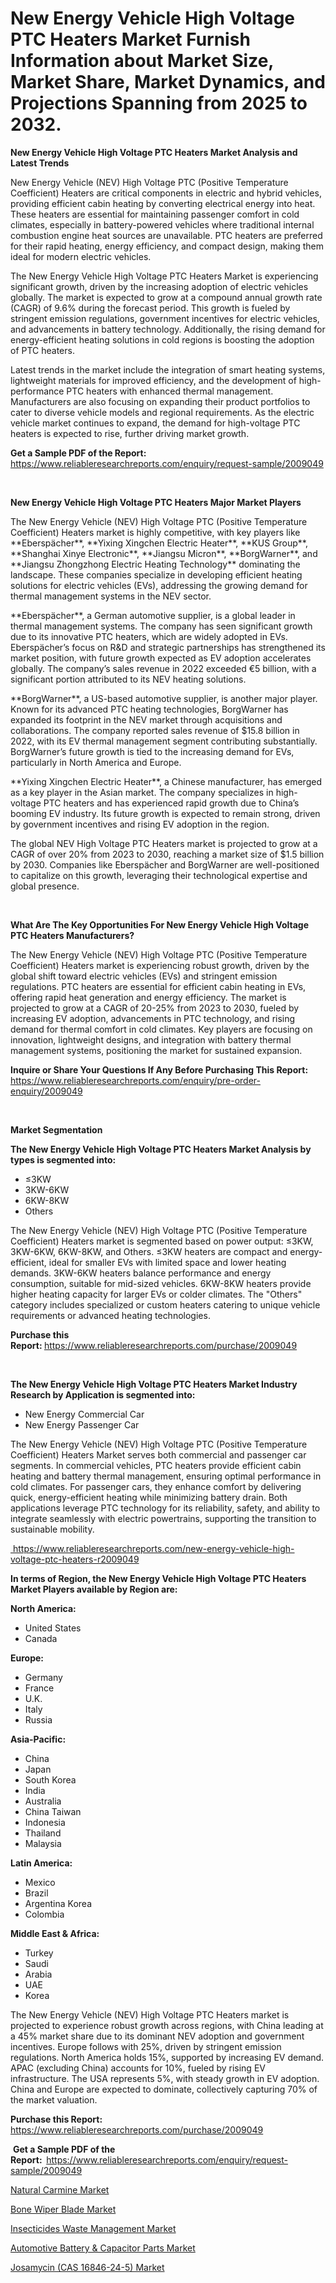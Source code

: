 <p><h1>New Energy Vehicle High Voltage PTC Heaters Market Furnish Information about Market Size, Market Share, Market Dynamics, and Projections Spanning from 2025 to 2032.</h1></p><p><strong>New Energy Vehicle High Voltage PTC Heaters Market Analysis and Latest Trends</strong></p>
<p><p>New Energy Vehicle (NEV) High Voltage PTC (Positive Temperature Coefficient) Heaters are critical components in electric and hybrid vehicles, providing efficient cabin heating by converting electrical energy into heat. These heaters are essential for maintaining passenger comfort in cold climates, especially in battery-powered vehicles where traditional internal combustion engine heat sources are unavailable. PTC heaters are preferred for their rapid heating, energy efficiency, and compact design, making them ideal for modern electric vehicles.</p><p>The New Energy Vehicle High Voltage PTC Heaters Market is experiencing significant growth, driven by the increasing adoption of electric vehicles globally. The market is expected to grow at a compound annual growth rate (CAGR) of 9.6% during the forecast period. This growth is fueled by stringent emission regulations, government incentives for electric vehicles, and advancements in battery technology. Additionally, the rising demand for energy-efficient heating solutions in cold regions is boosting the adoption of PTC heaters.</p><p>Latest trends in the market include the integration of smart heating systems, lightweight materials for improved efficiency, and the development of high-performance PTC heaters with enhanced thermal management. Manufacturers are also focusing on expanding their product portfolios to cater to diverse vehicle models and regional requirements. As the electric vehicle market continues to expand, the demand for high-voltage PTC heaters is expected to rise, further driving market growth.</p></p>
<p><strong>Get a Sample PDF of the Report:&nbsp;</strong> <a href="https://www.reliableresearchreports.com/enquiry/request-sample/2009049?utm_campaign=13&utm_medium=2&utm_source=Github&utm_content=ia&utm_term=24012025&utm_id=new-energy-vehicle-high-voltage-ptc-heaters">https://www.reliableresearchreports.com/enquiry/request-sample/2009049</a></p>
<p>&nbsp;</p>
<p><strong>New Energy Vehicle High Voltage PTC Heaters Major Market Players</strong></p>
<p><p>The New Energy Vehicle (NEV) High Voltage PTC (Positive Temperature Coefficient) Heaters market is highly competitive, with key players like **Eberspächer**, **Yixing Xingchen Electric Heater**, **KUS Group**, **Shanghai Xinye Electronic**, **Jiangsu Micron**, **BorgWarner**, and **Jiangsu Zhongzhong Electric Heating Technology** dominating the landscape. These companies specialize in developing efficient heating solutions for electric vehicles (EVs), addressing the growing demand for thermal management systems in the NEV sector.</p><p>**Eberspächer**, a German automotive supplier, is a global leader in thermal management systems. The company has seen significant growth due to its innovative PTC heaters, which are widely adopted in EVs. Eberspächer’s focus on R&D and strategic partnerships has strengthened its market position, with future growth expected as EV adoption accelerates globally. The company’s sales revenue in 2022 exceeded €5 billion, with a significant portion attributed to its NEV heating solutions.</p><p>**BorgWarner**, a US-based automotive supplier, is another major player. Known for its advanced PTC heating technologies, BorgWarner has expanded its footprint in the NEV market through acquisitions and collaborations. The company reported sales revenue of $15.8 billion in 2022, with its EV thermal management segment contributing substantially. BorgWarner’s future growth is tied to the increasing demand for EVs, particularly in North America and Europe.</p><p>**Yixing Xingchen Electric Heater**, a Chinese manufacturer, has emerged as a key player in the Asian market. The company specializes in high-voltage PTC heaters and has experienced rapid growth due to China’s booming EV industry. Its future growth is expected to remain strong, driven by government incentives and rising EV adoption in the region.</p><p>The global NEV High Voltage PTC Heaters market is projected to grow at a CAGR of over 20% from 2023 to 2030, reaching a market size of $1.5 billion by 2030. Companies like Eberspächer and BorgWarner are well-positioned to capitalize on this growth, leveraging their technological expertise and global presence.</p></p>
<p>&nbsp;</p>
<p><strong>What Are The Key Opportunities For New Energy Vehicle High Voltage PTC Heaters Manufacturers?</strong></p>
<p><p>The New Energy Vehicle (NEV) High Voltage PTC (Positive Temperature Coefficient) Heaters market is experiencing robust growth, driven by the global shift toward electric vehicles (EVs) and stringent emission regulations. PTC heaters are essential for efficient cabin heating in EVs, offering rapid heat generation and energy efficiency. The market is projected to grow at a CAGR of 20-25% from 2023 to 2030, fueled by increasing EV adoption, advancements in PTC technology, and rising demand for thermal comfort in cold climates. Key players are focusing on innovation, lightweight designs, and integration with battery thermal management systems, positioning the market for sustained expansion.</p></p>
<p><strong>Inquire or Share Your Questions If Any Before Purchasing This Report:</strong> <a href="https://www.reliableresearchreports.com/enquiry/pre-order-enquiry/2009049?utm_campaign=13&utm_medium=2&utm_source=Github&utm_content=ia&utm_term=24012025&utm_id=new-energy-vehicle-high-voltage-ptc-heaters">https://www.reliableresearchreports.com/enquiry/pre-order-enquiry/2009049</a></p>
<p>&nbsp;</p>
<p><strong>Market Segmentation</strong></p>
<p><strong>The New Energy Vehicle High Voltage PTC Heaters Market Analysis by types is segmented into:</strong></p>
<p><ul><li>≤3KW</li><li>3KW-6KW</li><li>6KW-8KW</li><li>Others</li></ul></p>
<p><p>The New Energy Vehicle (NEV) High Voltage PTC (Positive Temperature Coefficient) Heaters market is segmented based on power output: ≤3KW, 3KW-6KW, 6KW-8KW, and Others. ≤3KW heaters are compact and energy-efficient, ideal for smaller EVs with limited space and lower heating demands. 3KW-6KW heaters balance performance and energy consumption, suitable for mid-sized vehicles. 6KW-8KW heaters provide higher heating capacity for larger EVs or colder climates. The "Others" category includes specialized or custom heaters catering to unique vehicle requirements or advanced heating technologies.</p></p>
<p><strong>Purchase this Report:&nbsp;</strong><a href="https://www.reliableresearchreports.com/purchase/2009049?utm_campaign=13&utm_medium=2&utm_source=Github&utm_content=ia&utm_term=24012025&utm_id=new-energy-vehicle-high-voltage-ptc-heaters">https://www.reliableresearchreports.com/purchase/2009049</a></p>
<p>&nbsp;</p>
<p><strong>The New Energy Vehicle High Voltage PTC Heaters Market Industry Research by Application is segmented into:</strong></p>
<p><ul><li>New Energy Commercial Car</li><li>New Energy Passenger Car</li></ul></p>
<p><p>The New Energy Vehicle (NEV) High Voltage PTC (Positive Temperature Coefficient) Heaters Market serves both commercial and passenger car segments. In commercial vehicles, PTC heaters provide efficient cabin heating and battery thermal management, ensuring optimal performance in cold climates. For passenger cars, they enhance comfort by delivering quick, energy-efficient heating while minimizing battery drain. Both applications leverage PTC technology for its reliability, safety, and ability to integrate seamlessly with electric powertrains, supporting the transition to sustainable mobility.</p></p>
<p><a href="https://www.reliableresearchreports.com/new-energy-vehicle-high-voltage-ptc-heaters-r2009049?utm_campaign=13&utm_medium=2&utm_source=Github&utm_content=ia&utm_term=24012025&utm_id=new-energy-vehicle-high-voltage-ptc-heaters">&nbsp;https://www.reliableresearchreports.com/new-energy-vehicle-high-voltage-ptc-heaters-r2009049</a></p>
<p><strong>In terms of Region, the New Energy Vehicle High Voltage PTC Heaters Market Players available by Region are:</strong></p>
<p>
    <p> <strong> North America: </strong>
        <ul>
            <li>United States</li>
            <li>Canada</li>
        </ul>
        </p> 
    <p> <strong> Europe: </strong>
        <ul>
            <li>Germany</li>
            <li>France</li>
            <li>U.K.</li>
            <li>Italy</li>
            <li>Russia</li>
        </ul>
        </p> 
    <p> <strong> Asia-Pacific: </strong>
        <ul>
            <li>China</li>
            <li>Japan</li>
            <li>South Korea</li>
            <li>India</li>
            <li>Australia</li>
            <li>China Taiwan</li>
            <li>Indonesia</li>
            <li>Thailand</li>
            <li>Malaysia</li>
        </ul>
        </p> 
    <p> <strong> Latin America: </strong>
        <ul>
            <li>Mexico</li>
            <li>Brazil</li>
            <li>Argentina Korea</li>
            <li>Colombia</li>
        </ul>
        </p> 
    <p> <strong> Middle East & Africa: </strong>
        <ul>
            <li>Turkey</li>
            <li>Saudi</li>
            <li>Arabia</li>
            <li>UAE</li>
            <li>Korea</li>
        </ul>
    </p>
    </p>
<p><p>The New Energy Vehicle (NEV) High Voltage PTC Heaters market is projected to experience robust growth across regions, with China leading at a 45% market share due to its dominant NEV adoption and government incentives. Europe follows with 25%, driven by stringent emission regulations. North America holds 15%, supported by increasing EV demand. APAC (excluding China) accounts for 10%, fueled by rising EV infrastructure. The USA represents 5%, with steady growth in EV adoption. China and Europe are expected to dominate, collectively capturing 70% of the market valuation.</p></p>
<p><strong>Purchase this Report: </strong><a href="https://www.reliableresearchreports.com/purchase/2009049?utm_campaign=13&utm_medium=2&utm_source=Github&utm_content=ia&utm_term=24012025&utm_id=new-energy-vehicle-high-voltage-ptc-heaters">https://www.reliableresearchreports.com/purchase/2009049</a></p>
<p>&nbsp;<strong>Get a Sample PDF of the Report:&nbsp;&nbsp;</strong><a href="https://www.reliableresearchreports.com/enquiry/request-sample/2009049?utm_campaign=13&utm_medium=2&utm_source=Github&utm_content=ia&utm_term=24012025&utm_id=new-energy-vehicle-high-voltage-ptc-heaters">https://www.reliableresearchreports.com/enquiry/request-sample/2009049</a></p>
<p><strong></strong></p>
<p><p><a href="https://www.linkedin.com/pulse/explore-natural-carmine-markets-growth-trajectory-average-gcole?utm_campaign=13&utm_medium=2&utm_source=Github&utm_content=ia&utm_term=24012025&utm_id=new-energy-vehicle-high-voltage-ptc-heaters">Natural Carmine Market</a></p><p><a href="https://github.com/seanmcma708/Market-Research-Report-List-1/blob/main/bone-wiper-blade-market.md?utm_campaign=13&utm_medium=2&utm_source=Github&utm_content=ia&utm_term=24012025&utm_id=new-energy-vehicle-high-voltage-ptc-heaters">Bone Wiper Blade Market</a></p><p><a href="https://www.linkedin.com/pulse/insights-insecticides-waste-management-market-from-2025-bobye?utm_campaign=13&utm_medium=2&utm_source=Github&utm_content=ia&utm_term=24012025&utm_id=new-energy-vehicle-high-voltage-ptc-heaters">Insecticides Waste Management Market</a></p><p><a href="https://github.com/GenaGaines34/Market-Research-Report-List-1/blob/main/automotive-battery-capacitor-parts-market.md?utm_campaign=13&utm_medium=2&utm_source=Github&utm_content=ia&utm_term=24012025&utm_id=new-energy-vehicle-high-voltage-ptc-heaters">Automotive Battery & Capacitor Parts Market</a></p><p><a href="https://www.linkedin.com/pulse/projected-revenue-market-growth-josamycin-cas-16846-24-5-0olkc?utm_campaign=13&utm_medium=2&utm_source=Github&utm_content=ia&utm_term=24012025&utm_id=new-energy-vehicle-high-voltage-ptc-heaters">Josamycin (CAS 16846-24-5) Market</a></p></p>